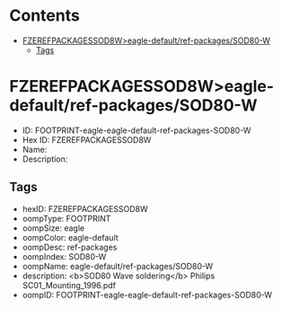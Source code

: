 



Contents
========

* [FZEREFPACKAGESSOD8W>eagle-default/ref-packages/SOD80-W](#fzerefpackagessod8weagle-defaultref-packagessod80-w)
	* [Tags](#tags)

# FZEREFPACKAGESSOD8W>eagle-default/ref-packages/SOD80-W

- ID: FOOTPRINT-eagle-eagle-default-ref-packages-SOD80-W
- Hex ID: FZEREFPACKAGESSOD8W
- Name: 
- Description: 

## Tags

- hexID: FZEREFPACKAGESSOD8W
- oompType: FOOTPRINT
- oompSize: eagle
- oompColor: eagle-default
- oompDesc: ref-packages
- oompIndex: SOD80-W
- oompName: eagle-default/ref-packages/SOD80-W
- description: &lt;b&gt;SOD80 Wave soldering&lt;/b&gt; Philips SC01_Mounting_1996.pdf
- oompID: FOOTPRINT-eagle-eagle-default-ref-packages-SOD80-W

